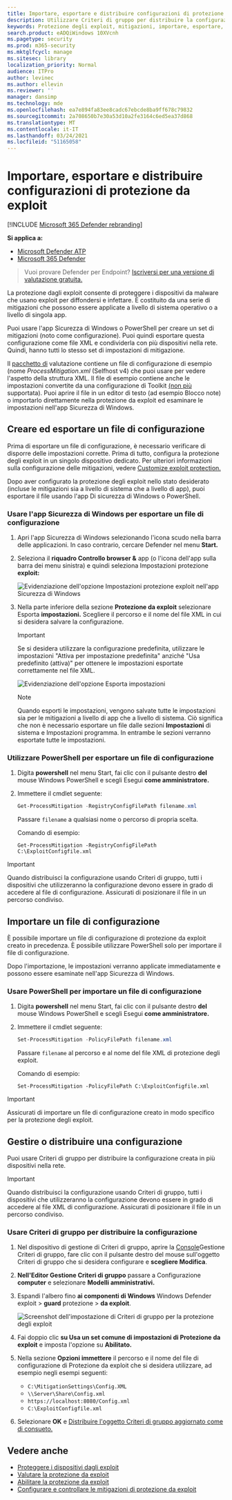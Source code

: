 ```yaml
---
title: Importare, esportare e distribuire configurazioni di protezione da exploit
description: Utilizzare Criteri di gruppo per distribuire la configurazione delle mitigazioni.
keywords: Protezione degli exploit, mitigazioni, importare, esportare, configurare, convertire, conversione, distribuire, installare
search.product: eADQiWindows 10XVcnh
ms.pagetype: security
ms.prod: m365-security
ms.mktglfcycl: manage
ms.sitesec: library
localization_priority: Normal
audience: ITPro
author: levinec
ms.author: ellevin
ms.reviewer: ''
manager: dansimp
ms.technology: mde
ms.openlocfilehash: ea7e894fa83ee8cadc67ebcde8ba9ff678c79832
ms.sourcegitcommit: 2a708650b7e30a53d10a2fe3164c6ed5ea37d868
ms.translationtype: MT
ms.contentlocale: it-IT
ms.lasthandoff: 03/24/2021
ms.locfileid: "51165058"
---
```

# <a name="import-export-and-deploy-exploit-protection-configurations"></a>Importare, esportare e distribuire configurazioni di protezione da exploit

[!INCLUDE [Microsoft 365 Defender rebranding](../../includes/microsoft-defender.md)]


**Si applica a:**
- [Microsoft Defender ATP](https://go.microsoft.com/fwlink/p/?linkid=2154037)
- [Microsoft 365 Defender](https://go.microsoft.com/fwlink/?linkid=2118804)

> Vuoi provare Defender per Endpoint? [Iscriversi per una versione di valutazione gratuita.](https://www.microsoft.com/microsoft-365/windows/microsoft-defender-atp?ocid=docs-wdatp-exposedapis-abovefoldlink) 


La protezione dagli exploit consente di proteggere i dispositivi da malware che usano exploit per diffondersi e infettare. È costituito da una serie di mitigazioni che possono essere applicate a livello di sistema operativo o a livello di singola app.

Puoi usare l'app Sicurezza di Windows o PowerShell per creare un set di mitigazioni (noto come configurazione). Puoi quindi esportare questa configurazione come file XML e condividerla con più dispositivi nella rete. Quindi, hanno tutti lo stesso set di impostazioni di mitigazione.

Il [pacchetto di](https://demo.wd.microsoft.com/Page/EP) valutazione contiene un file di configurazione di esempio (nome *ProcessMitigation.xml* (Selfhost v4) che puoi usare per vedere l'aspetto della struttura XML. Il file di esempio contiene anche le impostazioni convertite da una configurazione di Toolkit [(non più](https://support.microsoft.com/en-us/help/2458544/the-enhanced-mitigation-experience-toolkit) supportata). Puoi aprire il file in un editor di testo (ad esempio Blocco note) o importarlo direttamente nella protezione da exploit ed esaminare le impostazioni nell'app Sicurezza di Windows.

## <a name="create-and-export-a-configuration-file"></a>Creare ed esportare un file di configurazione

Prima di esportare un file di configurazione, è necessario verificare di disporre delle impostazioni corrette. Prima di tutto, configura la protezione degli exploit in un singolo dispositivo dedicato. Per ulteriori informazioni sulla configurazione delle mitigazioni, vedere [Customize exploit protection.](customize-exploit-protection.md)

Dopo aver configurato la protezione degli exploit nello stato desiderato (incluse le mitigazioni sia a livello di sistema che a livello di app), puoi esportare il file usando l'app Di sicurezza di Windows o PowerShell.

### <a name="use-the-windows-security-app-to-export-a-configuration-file"></a>Usare l'app Sicurezza di Windows per esportare un file di configurazione

1. Apri l'app Sicurezza di Windows selezionando l'icona scudo nella barra delle applicazioni. In caso contrario, cercare Defender nel menu **Start.**

2. Seleziona il **riquadro Controllo browser &** app (o l'icona dell'app sulla barra dei menu sinistra) e quindi seleziona Impostazioni protezione **exploit:**

    ![Evidenziazione dell'opzione Impostazioni protezione exploit nell'app Sicurezza di Windows](/microsoft-365/security/defender-endpoint/images/wdsc-exp-prot)

3. Nella parte inferiore della sezione **Protezione da exploit** selezionare Esporta **impostazioni.** Scegliere il percorso e il nome del file XML in cui si desidera salvare la configurazione.

    > [!IMPORTANT]
    > Se si desidera utilizzare la configurazione predefinita, utilizzare le impostazioni "Attiva per impostazione predefinita" anziché "Usa predefinito (attiva)" per ottenere le impostazioni esportate correttamente nel file XML.

    ![Evidenziazione dell'opzione Esporta impostazioni](/microsoft-365/security/defender-endpoint/images/wdsc-exp-prot-export)

    > [!NOTE]
    > Quando esporti le impostazioni, vengono salvate tutte le impostazioni sia per le mitigazioni a livello di app che a livello di sistema. Ciò significa che non è necessario esportare un  file dalle sezioni **Impostazioni** di sistema e Impostazioni programma. In entrambe le sezioni verranno esportate tutte le impostazioni.

### <a name="use-powershell-to-export-a-configuration-file"></a>Utilizzare PowerShell per esportare un file di configurazione

1. Digita **powershell** nel menu Start, fai clic con il pulsante destro **del** mouse Windows PowerShell e scegli Esegui **come amministratore.**
2. Immettere il cmdlet seguente:

    ```PowerShell
    Get-ProcessMitigation -RegistryConfigFilePath filename.xml
    ```

    Passare `filename` a qualsiasi nome o percorso di propria scelta.

    Comando di esempio:

    `Get-ProcessMitigation -RegistryConfigFilePath C:\ExploitConfigfile.xml`

> [!IMPORTANT]
> Quando distribuisci la configurazione usando Criteri di gruppo, tutti i dispositivi che utilizzeranno la configurazione devono essere in grado di accedere al file di configurazione. Assicurati di posizionare il file in un percorso condiviso.

## <a name="import-a-configuration-file"></a>Importare un file di configurazione

È possibile importare un file di configurazione di protezione da exploit creato in precedenza. È possibile utilizzare PowerShell solo per importare il file di configurazione.

Dopo l'importazione, le impostazioni verranno applicate immediatamente e possono essere esaminate nell'app Sicurezza di Windows.

### <a name="use-powershell-to-import-a-configuration-file"></a>Usare PowerShell per importare un file di configurazione

1. Digita **powershell** nel menu Start, fai clic con il pulsante destro **del** mouse Windows PowerShell e scegli Esegui **come amministratore.**
2. Immettere il cmdlet seguente:

    ```PowerShell
    Set-ProcessMitigation -PolicyFilePath filename.xml
    ```

    Passare `filename` al percorso e al nome del file XML di protezione degli exploit.

    Comando di esempio:

    `Set-ProcessMitigation -PolicyFilePath C:\ExploitConfigfile.xml`

> [!IMPORTANT]
>
> Assicurati di importare un file di configurazione creato in modo specifico per la protezione degli exploit.

## <a name="manage-or-deploy-a-configuration"></a>Gestire o distribuire una configurazione

Puoi usare Criteri di gruppo per distribuire la configurazione creata in più dispositivi nella rete.

> [!IMPORTANT]
> Quando distribuisci la configurazione usando Criteri di gruppo, tutti i dispositivi che utilizzeranno la configurazione devono essere in grado di accedere al file XML di configurazione. Assicurati di posizionare il file in un percorso condiviso.

### <a name="use-group-policy-to-distribute-the-configuration"></a>Usare Criteri di gruppo per distribuire la configurazione

1. Nel dispositivo di gestione di Criteri di gruppo, aprire la [Console](https://docs.microsoft.com/previous-versions/windows/desktop/gpmc/group-policy-management-console-portal)Gestione Criteri di gruppo, fare clic con il pulsante destro del mouse sull'oggetto Criteri di gruppo che si desidera configurare e **scegliere Modifica**.

2. **Nell'Editor Gestione Criteri di gruppo** passare a Configurazione **computer** e selezionare **Modelli amministrativi.**

3. Espandi l'albero fino **ai componenti di Windows** Windows Defender exploit  >  **guard** protezione  >  **da exploit**.

    ![Screenshot dell'impostazione di Criteri di gruppo per la protezione degli exploit](/microsoft-365/security/defender-endpoint/images/exp-prot-gp)

4. Fai doppio clic **su Usa un set comune di impostazioni di Protezione da exploit** e imposta l'opzione su **Abilitato.**

5. Nella sezione **Opzioni immettere** il percorso e il nome del file di configurazione di Protezione da exploit che si desidera utilizzare, ad esempio negli esempi seguenti:

    * `C:\MitigationSettings\Config.XML`
    * `\\Server\Share\Config.xml`
    * `https://localhost:8080/Config.xml`
    * `C:\ExploitConfigfile.xml`

6. Selezionare **OK** e [Distribuire l'oggetto Criteri di gruppo aggiornato come di consueto.](https://docs.microsoft.com/windows/win32/srvnodes/group-policy)

## <a name="see-also"></a>Vedere anche

- [Proteggere i dispositivi dagli exploit](exploit-protection.md)
- [Valutare la protezione da exploit](evaluate-exploit-protection.md)
- [Abilitare la protezione da exploit](enable-exploit-protection.md)
- [Configurare e controllare le mitigazioni di protezione da exploit](customize-exploit-protection.md)
